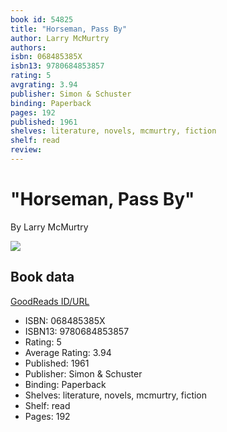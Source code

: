 ```yaml
---
book id: 54825
title: "Horseman, Pass By"
author: Larry McMurtry
authors: 
isbn: 068485385X
isbn13: 9780684853857
rating: 5
avgrating: 3.94
publisher: Simon & Schuster
binding: Paperback
pages: 192
published: 1961
shelves: literature, novels, mcmurtry, fiction
shelf: read
review: 
---
```


# "Horseman, Pass By"

By Larry McMurtry

![](https://i.gr-assets.com/images/S/compressed.photo.goodreads.com/books/1651918960l/54825.jpg)

## Book data

[GoodReads ID/URL](https://www.goodreads.com/book/show/54825)

- ISBN: 068485385X
- ISBN13: 9780684853857
- Rating: 5
- Average Rating: 3.94
- Published: 1961
- Publisher: Simon & Schuster
- Binding: Paperback
- Shelves: literature, novels, mcmurtry, fiction
- Shelf: read
- Pages: 192


